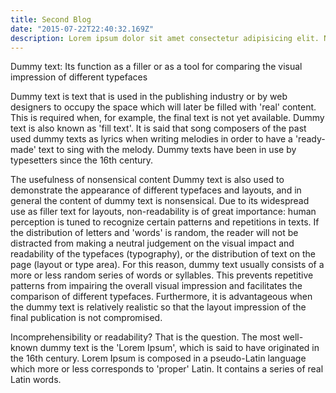 ```yaml
---
title: Second Blog
date: "2015-07-22T22:40:32.169Z"
description: Lorem ipsum dolor sit amet consectetur adipisicing elit. Nihil ipsum iure nemo praesentium magni omnis quis quidem.
---
```


Dummy text: Its function as a filler or as a tool for comparing the visual impression of different typefaces

Dummy text is text that is used in the publishing industry or by web designers to occupy the space which will later be filled with 'real' content. This is required when, for example, the final text is not yet available. Dummy text is also known as 'fill text'. It is said that song composers of the past used dummy texts as lyrics when writing melodies in order to have a 'ready-made' text to sing with the melody. Dummy texts have been in use by typesetters since the 16th century.

The usefulness of nonsensical content
Dummy text is also used to demonstrate the appearance of different typefaces and layouts, and in general the content of dummy text is nonsensical. Due to its widespread use as filler text for layouts, non-readability is of great importance: human perception is tuned to recognize certain patterns and repetitions in texts. If the distribution of letters and 'words' is random, the reader will not be distracted from making a neutral judgement on the visual impact and readability of the typefaces (typography), or the distribution of text on the page (layout or type area). For this reason, dummy text usually consists of a more or less random series of words or syllables. This prevents repetitive patterns from impairing the overall visual impression and facilitates the comparison of different typefaces. Furthermore, it is advantageous when the dummy text is relatively realistic so that the layout impression of the final publication is not compromised.

Incomprehensibility or readability? That is the question.
The most well-known dummy text is the 'Lorem Ipsum', which is said to have originated in the 16th century. Lorem Ipsum is composed in a pseudo-Latin language which more or less corresponds to 'proper' Latin. It contains a series of real Latin words.
